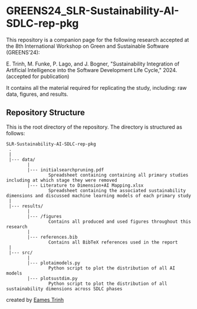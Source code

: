# GREENS24_SLR-Sustainability-AI-SDLC-rep-pkg
This repository is a companion page for the following research accepted at the 8th International Workshop on Green and Sustainable Software (GREENS’24):

E. Trinh, M. Funke, P. Lago, and J. Bogner, "Sustainability Integration of Artificial Intelligence into the Software Development Life Cycle," 2024.  (accepted for publication)

It contains all the material required for replicating the study, including: raw data, figures, and results.

Repository Structure
---------------
This is the root directory of the repository. The directory is structured as follows:

    SLR-Sustainability-AI-SDLC-rep-pkg
     .
     |
     |--- data/
            |
            |--- initialsearchpruning.pdf
                    Spreadsheet containing containing all primary studies including at which stage they were removed
            |--- Literature to Dimension+AI Mapping.xlsx
                    Spreadsheet containing the associated sustainability dimensions and discussed machine learning models of each primary study
     |
     |--- results/
            |
            |--- /figures
                    Contains all produced and used figures throughout this research
            |
            |--- references.bib
                    Contains all BibTeX references used in the report
     |
     |--- src/
            |
            |--- plotaimodels.py
                    Python script to plot the distribution of all AI models           
            |--- plotsustdim.py
                    Python script to plot the distribution of all sustainability dimensions across SDLC phases   


created by [Eames Trinh](https://github.com/EamesTrinh)